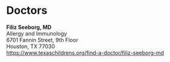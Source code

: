 

# Doctors

**Filiz Seeborg, MD**   
Allergy and Immunology   
6701 Fannin Street, 9th Floor    
Houston, TX 77030       
https://www.texaschildrens.org/find-a-doctor/filiz-seeborg-md     

